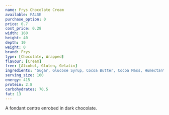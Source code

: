 ```yaml
---
name: Frys Chocolate Cream
available: FALSE
purchase_option: 0
price: 0.7
cost_price: 0.28
width: 160
height: 40
depth: 10
weight: 0
brand: Frys
type: [Chocolate, Wrapped]
flavour: [Cream]
free: [Alcohol, Gluten, Gelatin]
ingredients: 'Sugar, Glucose Syrup, Cocoa Butter, Cocoa Mass, Humectant (Glycerol), Vegetable Fats (Palm, Shea), Emulsifiers (Soya Lecithin, E476), Flavourings'
serving_size: 100
energy: 415
protein: 2.8
carbohydrates: 70.5
fat: 13
---
```

A fondant centre enrobed in dark chocolate.